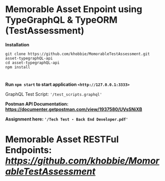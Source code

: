 # Memorable Asset Enpoint using TypeGraphQL & TypeORM (TestAssessment)


**Installation**

    git clone https://github.com/khobbie/MomorableTestAssessment.git asset-typegraphQL-api
    cd asset-typegraphQL-api
    npm install
#


**Run `npm start` to start application `<http://127.0.0.1:3333>`**

GraphQL Test Script: `'/test_scripts.graphql'`

**Postman API Documentation: <https://documenter.getpostman.com/view/1937580/UVsSNiXB>**

**Assignment here: `'/Tech Test - Back End Developer.pdf'`**

# Memorable Asset RESTFul Endpoints: *<https://github.com/khobbie/MomorableTestAssessment>*

